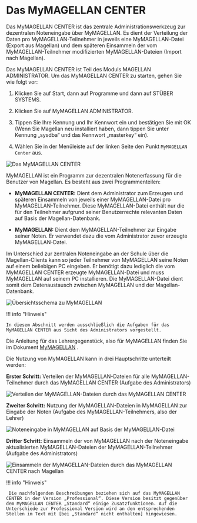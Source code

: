 # Das MyMAGELLAN CENTER

Das MyMAGELLAN CENTER ist das zentrale Administrationswerkzeug zur dezentralen Noteneingabe über MyMAGELLAN. Es dient der Verteilung der Daten pro MyMAGELLAN-Teilnehmer in jeweils eine MyMAGELLAN-Datei (Export aus Magellan) und dem späteren Einsammeln der vom MyMAGELLAN-Teilnehmer modifizierten MyMAGELLAN-Dateien (Import nach Magellan).

Das MyMAGELLAN CENTER ist Teil des Moduls MAGELLAN ADMINISTRATOR. Um das MyMAGELLAN CENTER zu starten, gehen Sie wie folgt vor:

1. Klicken Sie auf Start, dann auf Programme und dann auf STÜBER SYSTEMS.

2. Klicken Sie auf MyMAGELLAN ADMINISTRATOR.

3. Tippen Sie Ihre Kennung und Ihr Kennwort ein und bestätigen Sie mit OK (Wenn Sie Magellan neu installiert haben, dann tippen Sie unter Kennung „sysdba“ und das Kennwort „masterkey“ ein).

4. Wählen Sie in der Menüleiste auf der linken Seite den Punkt `MyMAGELLAN Center` aus.

![Das MyMAGELLAN CENTER](../../assets/images/mymagellan/01.png)

MyMAGELLAN ist ein Programm zur dezentralen Notenerfassung für die Benutzer von Magellan. Es besteht aus zwei Programmenteilen:

* **MyMAGELLAN CENTER:** Dient dem Administrator zum Erzeugen und späteren Einsammeln von jeweils einer MyMAGELLAN-Datei pro MyMAGELLAN-Teilnehmer. Diese MyMAGELLAN-Datei enthält nur die für den Teilnehmer aufgrund seiner Benutzerrechte relevanten Daten auf Basis der Magellan-Datenbank.

* **MyMAGELLAN:** Dient dem MyMAGELLAN-Teilnehmer zur Eingabe seiner Noten. Er verwendet dazu die vom Administrator zuvor erzeugte MyMAGELLAN-Datei.

Im Unterschied zur zentralen Noteneingabe an der Schule über die Magellan-Clients kann so jeder Teilnehmer von MyMAGELLAN seine Noten auf einem beliebigen PC eingeben. Er benötigt dazu lediglich die vom MyMAGELLAN CENTER erzeugte MyMAGELLAN-Datei und muss MyMAGELLAN auf seinem PC installieren. Die MyMAGELLAN-Datei dient somit dem Datenaustausch zwischen MyMAGELLAN und der Magellan-Datenbank.

![Übersichtsschema zu MyMAGELLAN](../../assets/images/mymagellan/mymagellan7.workflow1.png)


!!! info "Hinweis"

	In diesem Abschnitt werden ausschließlich die Aufgaben für das MyMAGELLAN CENTER aus Sicht des Administrators vorgestellt. 
Die Anleitung für das Lehrergegenstück, also für MyMAGELLAN finden Sie im Dokument [MyMAGELLAN](https://doc.MyMAGELLAN7.stueber.de/) .

Die Nutzung von MyMAGELLAN kann in drei Hauptschritte unterteilt werden:

**Erster Schritt:** Verteilen der MyMAGELLAN-Dateien für alle MyMAGELLAN-Teilnehmer durch das MyMAGELLAN CENTER (Aufgabe des Administrators)

![Verteilen der MyMAGELLAN-Dateien durch das MyMAGELLAN CENTER](../../assets/images/mymagellan/mymagellan7.workflow4.png)


**Zweiter Schritt:** Nutzung der MyMAGELLAN-Dateien in MyMAGELLAN zur Eingabe der Noten (Aufgabe des MyMAGELLAN-Teilnehmers, also der Lehrer)

![Noteneingabe in MyMAGELLAN auf Basis der MyMAGELLAN-Datei](../../assets/images/mymagellan/mymagellan7.workflow2.png)


**Dritter Schritt:** Einsammeln der von MyMAGELLAN nach der Noteneingabe aktualisierten MyMAGELLAN-Dateien der MyMAGELLAN-Teilnehmer (Aufgabe des Administrators)

![Einsammeln der MyMAGELLAN-Dateien durch das MyMAGELLAN CENTER nach Magellan](../../assets/images/mymagellan/mymagellan7.workflow3.png)


!!! info "Hinweis"

	 Die nachfolgenden Beschreibungen beziehen sich auf das MyMAGELLAN CENTER in der Version „Professional“. Diese Version besitzt gegenüber dem MyMAGELLAN CENTER „Standard“ einige Zusatzfunktionen. Auf die Unterschiede zur Professional Version wird an den entsprechenden Stellen im Text mit [bei „Standard“ nicht enthalten] hingewiesen.
